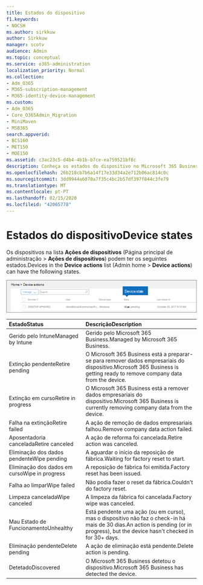 ```yaml
---
title: Estados do dispositivo
f1.keywords:
- NOCSH
ms.author: sirkkuw
author: Sirkkuw
manager: scotv
audience: Admin
ms.topic: conceptual
ms.service: o365-administration
localization_priority: Normal
ms.collection:
- Adm_O365
- M365-subscription-management
- M365-identity-device-management
ms.custom:
- Adm_O365
- Core_O365Admin_Migration
- MiniMaven
- MSB365
search.appverid:
- BCS160
- MET150
- MOE150
ms.assetid: c3ac23c5-d4b4-4b1b-b7ce-ea759521bf8c
description: Conheça os estados do dispositivo no Microsoft 365 Business.
ms.openlocfilehash: 26b218cb7b6a14f17e33d34a2e712b06ac814c0c
ms.sourcegitcommit: 3dd9944a6070a7f35c4bc2b57df397f844c3fe79
ms.translationtype: MT
ms.contentlocale: pt-PT
ms.lasthandoff: 02/15/2020
ms.locfileid: "42065778"
---
```

# <a name="device-states"></a><span data-ttu-id="27c60-103">Estados do dispositivo</span><span class="sxs-lookup"><span data-stu-id="27c60-103">Device states</span></span>

<span data-ttu-id="27c60-104">Os dispositivos na lista **Ações de dispositivos** (Página principal de administração \> **Ações de dispositivos**) podem ter os seguintes estados.</span><span class="sxs-lookup"><span data-stu-id="27c60-104">Devices in the **Device actions** list (Admin home \> **Device actions**) can have the following states.</span></span>
  
![In the Device actions list, you can see the Devices states.](../media/a621c47e-45d9-4e1a-beb9-c03254d40c1d.png)
  
|<span data-ttu-id="27c60-106">**Estado**</span><span class="sxs-lookup"><span data-stu-id="27c60-106">**Status**</span></span>|<span data-ttu-id="27c60-107">**Descrição**</span><span class="sxs-lookup"><span data-stu-id="27c60-107">**Description**</span></span>|
|:-----|:-----|
|<span data-ttu-id="27c60-108">Gerido pelo Intune</span><span class="sxs-lookup"><span data-stu-id="27c60-108">Managed by Intune</span></span>  <br/> |<span data-ttu-id="27c60-109">Gerido pelo Microsoft 365 Business.</span><span class="sxs-lookup"><span data-stu-id="27c60-109">Managed by Microsoft 365 Business.</span></span>  <br/> |
|<span data-ttu-id="27c60-110">Extinção pendente</span><span class="sxs-lookup"><span data-stu-id="27c60-110">Retire pending</span></span>  <br/> |<span data-ttu-id="27c60-111">O Microsoft 365 Business está a preparar-se para remover dados empresariais do dispositivo.</span><span class="sxs-lookup"><span data-stu-id="27c60-111">Microsoft 365 Business is getting ready to remove company data from the device.</span></span>  <br/> |
|<span data-ttu-id="27c60-112">Extinção em curso</span><span class="sxs-lookup"><span data-stu-id="27c60-112">Retire in progress</span></span>  <br/> |<span data-ttu-id="27c60-113">O Microsoft 365 Business está a remover dados empresariais do dispositivo.</span><span class="sxs-lookup"><span data-stu-id="27c60-113">Microsoft 365 Business is currently removing company data from the device.</span></span>  <br/> |
|<span data-ttu-id="27c60-114">Falha na extinção</span><span class="sxs-lookup"><span data-stu-id="27c60-114">Retire failed</span></span>  <br/> | <span data-ttu-id="27c60-115">A ação de remoção de dados empresariais falhou.</span><span class="sxs-lookup"><span data-stu-id="27c60-115">Remove company data action failed.</span></span>  <br/> |
|<span data-ttu-id="27c60-116">Aposentadoria cancelada</span><span class="sxs-lookup"><span data-stu-id="27c60-116">Retire canceled</span></span>  <br/> |<span data-ttu-id="27c60-117">A ação de reforma foi cancelada.</span><span class="sxs-lookup"><span data-stu-id="27c60-117">Retire action was canceled.</span></span>  <br/> |
|<span data-ttu-id="27c60-118">Eliminação dos dados pendente</span><span class="sxs-lookup"><span data-stu-id="27c60-118">Wipe pending</span></span>  <br/> |<span data-ttu-id="27c60-119">A aguardar o início da reposição de fábrica.</span><span class="sxs-lookup"><span data-stu-id="27c60-119">Waiting for factory reset to start.</span></span>  <br/> |
|<span data-ttu-id="27c60-120">Eliminação dos dados em curso</span><span class="sxs-lookup"><span data-stu-id="27c60-120">Wipe in progress</span></span>  <br/> |<span data-ttu-id="27c60-121">A reposição de fábrica foi emitida.</span><span class="sxs-lookup"><span data-stu-id="27c60-121">Factory reset has been issued.</span></span>  <br/> |
|<span data-ttu-id="27c60-122">Falha ao limpar</span><span class="sxs-lookup"><span data-stu-id="27c60-122">Wipe failed</span></span>  <br/> |<span data-ttu-id="27c60-123">Não podia fazer o reset da fábrica.</span><span class="sxs-lookup"><span data-stu-id="27c60-123">Couldn't do factory reset.</span></span>  <br/> |
|<span data-ttu-id="27c60-124">Limpeza cancelada</span><span class="sxs-lookup"><span data-stu-id="27c60-124">Wipe canceled</span></span>  <br/> |<span data-ttu-id="27c60-125">A limpeza da fábrica foi cancelada.</span><span class="sxs-lookup"><span data-stu-id="27c60-125">Factory wipe was canceled.</span></span>  <br/> |
|<span data-ttu-id="27c60-126">Mau Estado de Funcionamento</span><span class="sxs-lookup"><span data-stu-id="27c60-126">Unhealthy</span></span>  <br/> |<span data-ttu-id="27c60-127">Está pendente uma ação (ou em curso), mas o dispositivo não faz o check-in há mais de 30 dias.</span><span class="sxs-lookup"><span data-stu-id="27c60-127">An action is pending (or in progress), but the device hasn't checked in for 30+ days.</span></span>  <br/> |
|<span data-ttu-id="27c60-128">Eliminação pendente</span><span class="sxs-lookup"><span data-stu-id="27c60-128">Delete pending</span></span>  <br/> |<span data-ttu-id="27c60-129">A ação de eliminação está pendente.</span><span class="sxs-lookup"><span data-stu-id="27c60-129">Delete action is pending.</span></span>  <br/> |
|<span data-ttu-id="27c60-130">Detetado</span><span class="sxs-lookup"><span data-stu-id="27c60-130">Discovered</span></span>  <br/> |<span data-ttu-id="27c60-131">O Microsoft 365 Business detetou o dispositivo.</span><span class="sxs-lookup"><span data-stu-id="27c60-131">Microsoft 365 Business has detected the device.</span></span>  <br/> |
   
